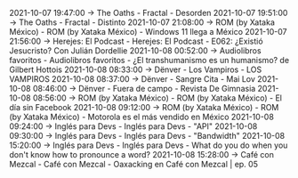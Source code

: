 2021-10-07 19:47:00 -> The Oaths - Fractal - Desorden
2021-10-07 19:51:00 -> The Oaths - Fractal - Distinto
2021-10-07 21:08:00 -> ROM (by Xataka México) - ROM (by Xataka México) - Windows 11 llega a México
2021-10-07 21:56:00 -> Herejes: El Podcast - Herejes: El Podcast - E062: ¿Existió Jesucristo? Con Julián Dordellie
2021-10-08 00:52:00 -> Audiolibros favoritos - Audiolibros favoritos - ¿El transhumanismo es un humanismo? de Gilbert Hottois
2021-10-08 08:33:00 -> Dënver - Los Vampiros - LOS VAMPIROS
2021-10-08 08:37:00 -> Dënver - Sangre Cita - Mai Lov
2021-10-08 08:46:00 -> Dënver - Fuera de campo - Revista De Gimnasia
2021-10-08 08:56:00 -> ROM (by Xataka México) - ROM (by Xataka México) - El día sin Facebook
2021-10-08 09:12:00 -> ROM (by Xataka México) - ROM (by Xataka México) - Motorola es el más vendido en México
2021-10-08 09:24:00 -> Inglés para Devs - Inglés para Devs - "API"
2021-10-08 09:30:00 -> Inglés para Devs - Inglés para Devs - "Bandwidth"
2021-10-08 15:20:00 -> Inglés para Devs - Inglés para Devs - What do you do when you don't know how to pronounce a word?
2021-10-08 15:28:00 -> Café con Mezcal - Café con Mezcal - Oaxacking en Café con Mezcal | ep. 05
